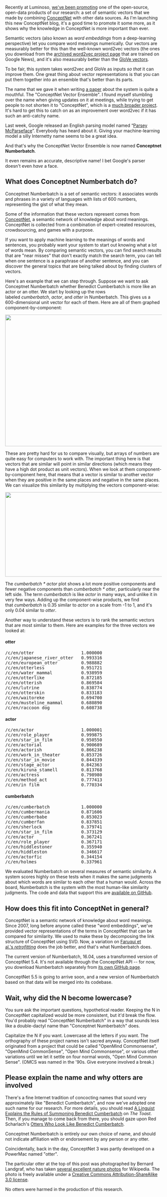 <html><body><p>Recently at Luminoso, <a href="http://blog.luminoso.com/2016/04/06/an-introduction-to-the-conceptnet-vector-ensemble/">we've been promoting</a> one of the open-source, open-data products of our research: a set of semantic vectors that we made by combining <a href="http://conceptnet5.media.mit.edu">ConceptNet</a> with other data sources. As I'm launching this new ConceptNet blog, it's a good time to promote it some more, as it shows why the knowledge in ConceptNet is more important than ever.

Semantic vectors (also known as <em>word embeddings</em> from a deep-learning perspective) let you compare word meanings numerically. Our vectors are measurably better for this than the well-known word2vec vectors (the ones you download from the <a href="https://code.google.com/archive/p/word2vec/">archived word2vec project page</a> that are trained on Google News), and it's also measurably better than the <a href="http://nlp.stanford.edu/projects/glove/">GloVe vectors</a>.

To be fair, this system takes word2vec and GloVe as inputs <em>so that</em> it can improve them. One great thing about vector representations is that you can put them together into an ensemble that's better than its parts.

The name that we gave it when writing <a href="http://arxiv.org/pdf/1604.01692.pdf">a paper</a> about the system is quite a mouthful. The "ConceptNet Vector Ensemble". I found myself stumbling over the name when giving updates on it at meetings, while trying to get people to not shorten it to "ConceptNet", which is a <a href="http://conceptnet5.media.mit.edu">much broader project</a>. It's hard to get this to catch on as an improvement over word2vec if it has such an anti-catchy name.

Last week, Google released an English parsing model named “<a href="http://googleresearch.blogspot.com/2016/05/announcing-syntaxnet-worlds-most.html">Parsey McParseface</a>”. Everybody has heard about it. Giving your machine-learning model a silly Internetty name seems to be a great idea.

And that's why the ConceptNet Vector Ensemble is now named <strong>Conceptnet Numberbatch</strong>.

It even remains an accurate, descriptive name! I bet Google's parser doesn't even <em>have</em> a face.

</p><h2>What does Conceptnet Numberbatch do?</h2>

Conceptnet Numberbatch is a set of semantic vectors: it associates words and phrases in a variety of languages with lists of 600 numbers, representing the gist of what they mean.

Some of the information that these vectors represent comes from <a href="http://conceptnet5.media.mit.edu">ConceptNet</a>, a semantic network of knowledge about word meanings. ConceptNet is collected from a combination of expert-created resources, crowdsourcing, and games with a purpose.

If you want to apply machine learning to the meanings of words and sentences, you probably want your system to start out knowing what a lot of words mean. By comparing semantic vectors, you can find search results that are "near misses" that don't exactly match the search term, you can tell when one sentence is a paraphrase of another sentence, and you can discover the general topics that are being talked about by finding clusters of vectors.

Here's an example that we can step through. Suppose we want to ask Conceptnet Numberbatch whether Benedict Cumberbatch is more like an actor or an otter. We start by looking up the rows labeled <em>cumberbatch</em>, <em>actor</em>, and <em>otter</em> in Numberbatch. This gives us a 600-dimensional unit vector for each of them. Here are all of them graphed component-by-component:

<img class="aligncenter wp-image-942 size-full" src="/2016/05/cumberbatch-example-1.png" width="745" height="422">

These are pretty hard for us to compare visually, but arrays of numbers are quite easy for computers to work with. The important thing here is that vectors that are similar will point in similar directions (which means they have a high dot product as unit vectors). When we look at them component-by-component here, that means that a vector is similar to another vector when they are positive in the same places and negative in the same places. We can visualize this similarity by multiplying the vectors component-wise:

<img class="aligncenter wp-image-943 size-full" src="/2016/05/cumberbatch-example-2.png" width="726" height="271">

The <em>cumberbatch * actor</em> plot shows a lot more positive components and fewer negative components than <em>cumberbatch * otter</em>, particularly near the left side. The term <em>cumberbatch </em>is like <em>actor</em> in many ways, and unlike it in very few ways. Adding up the component-wise products, we find that <em>cumberbatch</em> is 0.35 similar to <em>actor</em> on a scale from -1 to 1, and it's only 0.04 similar to <em>otter</em>.

Another way to understand these vectors is to rank the semantic vectors that are most similar to them. Here are examples for the three vectors we looked at:

<h4>otter</h4>

<pre>
/c/en/otter                  1.000000
/c/en/japanese_river_otter   0.993316
/c/en/european_otter         0.988882
/c/en/otterless              0.951721
/c/en/water_mammal           0.938959
/c/en/otterlike              0.872185
/c/en/otterish               0.869584
/c/en/lutrine                0.838774
/c/en/otterskin              0.833183
/c/en/waitoreke              0.694700
/c/en/musteline_mammal       0.680890
/c/en/raccoon_dog            0.608738
</pre>

<h4>actor</h4>

<pre>
/c/en/actor                  1.000001
/c/en/role_player            0.999875
/c/en/star_in_film           0.950550
/c/en/actorial               0.900689
/c/en/actorish               0.866238
/c/en/work_in_theater        0.853726
/c/en/star_in_movie          0.844339
/c/en/stage_actor            0.842363
/c/en/kiruna_stamell         0.813768
/c/en/actress                0.798980
/c/en/method_act             0.777413
/c/en/in_film                0.770334
</pre>

<h4>cumberbatch</h4>

<pre>
/c/en/cumberbatch            1.000000
/c/en/cumbermania            0.871606
/c/en/cumberbabe             0.853023
/c/en/cumberfan              0.837851
/c/en/sherlock               0.379741
/c/en/star_in_film           0.373129
/c/en/actor                  0.367241
/c/en/role_player            0.367171
/c/en/hiddlestoner           0.355940
/c/en/hiddleston             0.346617
/c/en/actorfic               0.344154
/c/en/holmes                 0.337961
</pre>

We evaluated Numberbatch on several measures of semantic similarity. A system scores highly on these tests when it makes the same judgments about which words are similar to each other that a human would. Across the board, Numberbatch is the system with the most human-like similarity judgments. The code and data that support this are <a href="https://github.com/LuminosoInsight/conceptnet-vector-ensemble">available on GitHub</a>.

<h2>How does this fit into ConceptNet in general?</h2>

ConceptNet is a semantic network of knowledge about word meanings. Since 2007, long before anyone called these "word embeddings", we've provided vector representations of the terms in ConceptNet that can be compared for similarity. We used to make these by decomposing the link structure of ConceptNet using SVD. Now, a variation on <a href="https://www.cs.cmu.edu/~hovy/papers/15HLT-retrofitting-word-vectors.pdf">Faruqui et al.'s <em>retrofitting</em></a> does the job better, and that's what Numberbatch does.

The current version of Numberbatch, 16.04, uses a transformed version of ConceptNet 5.4. It's not available through the ConceptNet API -- for now, you download Numberbatch separately from <a href="https://github.com/LuminosoInsight/conceptnet-numberbatch">its own GitHub page</a>.

ConceptNet 5.5 is going to arrive soon, and a new version of Numberbatch based on that data will be merged into its codebase.

<h2>Wait, why did the N become lowercase?</h2>

You sure ask the important questions, hypothetical reader. Keeping the N in ConceptNet capitalized would be more consistent, but it'd break the flow. You'd probably read "ConceptNet Numberbatch" in a way that sounds less like a double-dactyl name than "Conceptnet Numberbatch" does.

Capitalize the N if you want. Lowercase all the letters if you want. The orthography of these project names isn't sacred anyway. ConceptNet itself originated from a project that could be called "OpenMind Commonsense", "OpenMind CommonSense", "Open Mind Commonsense", or various other variations until we let it settle on four normal words, "Open Mind Common Sense". (OMCS was named in the '90s. Give everyone involved a break.)

<h2>Please explain the name and why otters are involved</h2>

There's a fine Internet tradition of concocting names that sound very approximately like "Benedict Cumberbatch", and now we've adopted one such name for our research. For more details, you should read <a href="http://the-toast.net/2013/12/02/a-linguist-explains-the-rules-of-summoning-benedict-cumberbatch/">A Linguist Explains the Rules of Summoning Benedict Cumberbatch</a> on <em>The Toast</em>. Then, if you manage to come back from there, you should gaze upon Red Scharlach's <a href="http://redscharlach.tumblr.com/post/19565284869/otters-who-look-like-benedict-cumberbatch-a">Otters Who Look Like Benedict Cumberbatch</a>.

Conceptnet Numberbatch is entirely our own choice of name, and should not indicate affiliation with or endorsement by any person or any otter.

Coincidentally, back in the day, ConceptNet 3 was partly developed on a PowerMac named "otter".

The particular otter at the top of this post was photographed by Bernard Landgraf, who has taken <a href="https://commons.wikimedia.org/w/index.php?title=Special:ListFiles/Baerni&amp;ilshowall=1">several excellent nature photos</a> for Wikipedia. The photo is freely available under a <a href="https://commons.wikimedia.org/wiki/File:Fischotter,_Lutra_Lutra.JPG#Licensing">Creative Commons Attribution-ShareAlike 3.0 license</a>.

No otters were harmed in the production of this research.</body></html>
